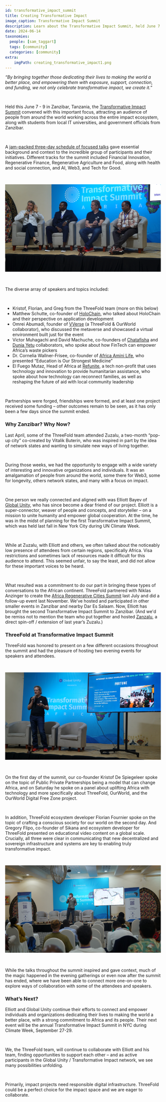 ```yaml
---
id: transformative_impact_summit
title: Creating Transformative Impact
image_caption: Transformative Impact Summit
description: Learn about the Transformative Impact Summit, held June 7 - 9 in Zanzibar, and how ThreeFold participated.
date: 2024-06-14
taxonomies:
  people: [sam_taggart]
  tags: [community]
  categories: [community]
extra:
    imgPath: creating_transformative_impact1.png
---
```


*“By bringing together those dedicating their lives to making the world a better place, and empowering them with exposure, support, connection, and funding, we not only celebrate transformative impact, we create it.”*

<br/>

Held this June 7 - 9 in Zanzibar, Tanzania, the [Transformative Impact Summit](https://www.transformativeimpactsummit.com/p/2024) convened with this important focus, attracting an audience of people from around the world working across the entire impact ecosystem, along with students from local IT universities, and government officials from Zanzibar.

<br/>

A [jam-packed three-day schedule of focused talks](https://www.catalist.network/1-column-agenda/tis-africa-24) gave essential background and context to the incredible group of participants and their initiatives. Different tracks for the summit included Financial Innovation, Regenerative Finance, Regenerative Agriculture and Food, along with health and social connection, and AI, Web3, and Tech for Good.

<br/>

![Image](./panel.JPG)

<br/>

The diverse array of speakers and topics included:

<br/>

- Kristof, Florian, and Greg from the ThreeFold team (more on this below)
- Matthew Schutte, co-founder of [HoloChain](https://holochain.org), who talked about HoloChain and their perspective on application development
- Omrei Abumadi, founder of [VVerse](https://www.vverse.co/) (a ThreeFold & OurWorld collaborator), who discussed the metaverse and showcased a virtual environment built just for the event
- Victor Muhagachi and David Machuche, co-founders of [Chatafisha](https://chatafisha.com/) and [Dunia Yetu](https://forum.threefold.io/t/introducing-dunia-yetu/4147) collaborators, who spoke about how FinTech can empower Africa’s waste pickers
- Dr. Cornelia Wallner-Frisee, co-founder of [Africa Amini Life](https://www.africaaminilife.com/en), who presented “Education is Our Strongest Medicine”
- El Fuego Mutaz, Head of Africa at [Refunite](https://refunite.org/), a tech non-profit that uses technology and innovation to provide humanitarian assistance, who spoke about how technology can reconnect families, as well as reshaping the future of aid with local community leadership

<br/>

Partnerships were forged, friendships were formed, and at least one project received some funding – other outcomes remain to be seen, as it has only been a few days since the summit ended.

### **Why Zanzibar? Why Now?**

Last April, some of the ThreeFold team attended Zuzalu, a two-month “pop-up city” co-created by Vitalik Buterin, who was inspired in part by the idea of network states and wanting to simulate new ways of living together.

<br/>

During those weeks, we had the opportunity to engage with a wide variety of interesting and innovative organizations and individuals. It was an amalgamation of people from around the world, some there for Web3, some for longevity, others network states, and many with a focus on impact.

<br/>

One person we really connected and aligned with was Elliott Bayev of [Global Unity](https://www.globalunity.org/), who has since become a dear friend of our project. Elliott is a super-connector, weaver of people and concepts, and storyteller – on a mission to unite humanity and empower global cooperation. At the time, he was in the midst of planning for the first Transformative Impact Summit, which was held last fall in New York City during UN Climate Week.

<br/>

While at Zuzalu, with Elliott and others, we often talked about the noticeably low presence of attendees from certain regions, specifically Africa. Visa restrictions and sometimes lack of resources made it difficult for this audience to attend. This seemed unfair, to say the least, and did not allow for these important voices to be heard.

<br/>

What resulted was a commitment to do our part in bringing these types of conversations to the African continent. ThreeFold partnered with Niklas Anzinger to create the [Africa Regenerative Cities Summit](https://lu.ma/zanzibar_regen) last July and did a follow-up event last November. We’ve hosted and participated in other smaller events in Zanzibar and nearby Dar Es Salaam. Now, Elliott has brought the second Transformative Impact Summit to Zanzibar. (And we'd be remiss not to mention the team who put together and hosted [Zanzalu](https://zanzalu.super.site/), a direct spin-off / extension of last year’s Zuzalu.)

### **ThreeFold at Transformative Impact Summit**

ThreeFold was honored to present on a few different occasions throughout the summit and had the pleasure of hosting two evening events for speakers and attendees.

<br/>

![Image](./kristoftis.JPG)

<br/>

On the first day of the summit, our co-founder Kristof De Spiegeleer spoke on the topic of Public Private Partnerships being a model that can change Africa, and on Saturday he spoke on a panel about uplifting Africa with technology and more specifically about ThreeFold, OurWorld, and the OurWorld Digital Free Zone project.

<br/>

In addition, ThreeFold ecosystem developer Florian Fournier spoke on the topic of crafting a conscious society for our world on the second day. And Gregory Flipo, co-founder of Sikana and ecosystem developer for ThreeFold presented on educational video content on a global scale. Crucially, all three were clear in communicating that new decentralized and sovereign infrastructure and systems are key to enabling truly transformative impact.

<br/>

![Image](./flotis.JPG)

<br/>

While the talks throughout the summit inspired and gave context, much of the magic happened in the evening gatherings or even now after the summit has ended, where we have been able to connect more one-on-one to explore ways of collaboration with some of the attendees and speakers.

### **What’s Next?**

Elliott and Global Unity continue their efforts to connect and empower individuals and organizations dedicating their lives to making the world a better place, with a strong commitment to Africa and its people. Their next event will be the annual Transformative Impact Summit in NYC during Climate Week, September 27-29.

<br/>

We, the ThreeFold team, will continue to collaborate with Elliott and his team, finding opportunities to support each other – and as active participants in the Global Unity / Transformative Impact network, we see many possibilities unfolding.

<br/>

Primarily, impact projects need responsible digital infrastructure. ThreeFold could be a perfect choice for the impact space and we are eager to collaborate.
